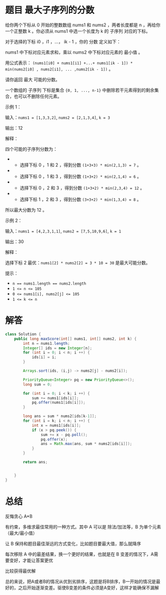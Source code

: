 # 题目 最大子序列的分数

给你两个下标从 0 开始的整数数组 nums1 和 nums2 ，两者长度都是 n ，再给你一个正整数 k 。你必须从 nums1 中选一个长度为 k 的 子序列 对应的下标。

对于选择的下标 i0 ，i1 ，...， ik - 1 ，你的 分数 定义如下：

nums1 中下标对应元素求和，乘以 nums2 中下标对应元素的 最小值 。

用公式表示： ```(nums1[i0] + nums1[i1] +...+ nums1[ik - 1]) * min(nums2[i0] , nums2[i1], ... ,nums2[ik - 1])``` 。

请你返回 最大 可能的分数。

一个数组的 子序列 下标是集合 ```{0, 1, ..., n-1}``` 中删除若干元素得到的剩余集合，也可以不删除任何元素。

 

示例 1：

输入：```nums1 = [1,3,3,2]```, ```nums2 = [2,1,3,4]```, ```k = 3```

输出：12

解释：

四个可能的子序列分数为：
* - 选择下标 0 ，1 和 2 ，得到分数 ```(1+3+3) * min(2,1,3) = 7``` 。
* - 选择下标 0 ，1 和 3 ，得到分数 ```(1+3+2) * min(2,1,4) = 6``` 。
* - 选择下标 0 ，2 和 3 ，得到分数 ```(1+3+2) * min(2,3,4) = 12``` 。
* - 选择下标 1 ，2 和 3 ，得到分数 ```(3+3+2) * min(1,3,4) = 8``` 。

所以最大分数为 12 。

示例 2：

输入：```nums1 = [4,2,3,1,1]```, ```nums2 = [7,5,10,9,6]```, ```k = 1```

输出：30

解释：

选择下标 2 最优：```nums1[2] * nums2[2] = 3 * 10 = 30``` 是最大可能分数。
 

提示：

* ```n == nums1.length == nums2.length```
* ```1 <= n <= 105```
* ```0 <= nums1[i], nums2[j] <= 105```
* ```1 <= k <= n```

# 解答
```java
class Solution {
    public long maxScore(int[] nums1, int[] nums2, int k) {
        int n = nums1.length;
        Integer[] ids = new Integer[n];
        for (int i = 0; i < n; i ++) {
            ids[i] = i;
        }

        Arrays.sort(ids, (i,j) -> nums2[j] - nums2[i]);

        PriorityQueue<Integer> pq = new PriorityQueue<>();
        long sum = 0;

        for (int i = 0; i < k; i ++) {
            sum += nums1[ids[i]];
            pq.offer(nums1[ids[i]]);
        }

        long ans = sum * nums2[ids[k-1]];
        for (int i = k; i < n; i ++) {
            int x = nums1[ids[i]];
            if (x > pq.peek()) {
                sum += x - pq.poll();
                pq.offer(x);
                ans = Math.max(ans, sum * nums2[ids[i]]);
            }
        }

        return ans;


    }
}

```


# 总结

反悔贪心 A*B

有约束，多维求最佳常用的一种方式。其中 A 可以是 除法/加法等，B 为单个元素（最大/最小值）

让 B 保持和题目最佳渐远的方式变化，比如题目要最大值，那么就降序

每次移除 A 中的最差结果，换一个更好的结果，也就是在 B 变差的情况下，A需要变好，才能让答案更优

比较获得最优解

总的来说，把A或者B的情况从优到劣排序，这题是将B排序，B一开始的情况是最好的，之后开始逐渐变差。驱使B变差的条件必须是A变好，这样才能确保不漏解
